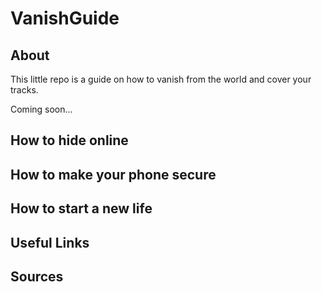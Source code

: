 # VanishGuide

## About

This little repo is a guide on how to vanish from the world and cover your tracks.

Coming soon...

## How to hide online

## How to make your phone secure

## How to start a new life

## Useful Links

## Sources
